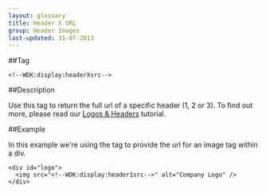 ```yaml
---
layout: glossary
title: Header X URL
group: Header Images
last-updated: 31-07-2013
---
```


##Tag

`<!--WDK:display:headerXsrc-->`

##Description

Use this tag to return the full url of a specific header (1, 2 or 3). To find out more, please read our [Logos & Headers](/pages/tutorials/10header-images) tutorial.

##Example

In this example we're using the tag to provide the url for an image tag within a div.

```
<div id="logo">
  <img src="<!--WDK:display:header1src-->" alt="Company Logo" />
</div>
```